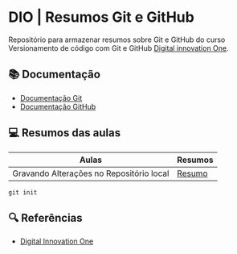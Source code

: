 
# DIO | Resumos Git e GitHub

Repositório para armazenar resumos sobre Git e GitHub do curso Versionamento de código com Git e GitHub [Digital innovation One](https://web.dio.me/).

## 📚 Documentação
- [Documentação Git](https://git-scm.com/doc)
- [Documentação GitHub](https://docs.github.com/)

## 💻 Resumos das aulas

| Aulas | Resumos |
|-------|---------|
|Gravando Alterações no Repositório local | [Resumo]()|

```
git init
```

## 🔍 Referências
- [Digital Innovation One]()

